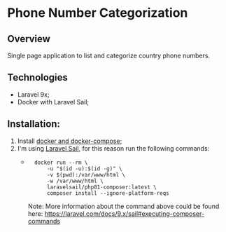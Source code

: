 # Phone Number Categorization

## Overview
Single page application to list and categorize country phone numbers.

## Technologies
- Laravel 9x;
- Docker with Laravel Sail;

## Installation:
1. Install [docker and docker-compose](https://docs.docker.com/get-docker/);
2. I'm using [Laravel Sail](https://laravel.com/docs/9.x/sail), for this reason run the following commands:
    - ```
        docker run --rm \
            -u "$(id -u):$(id -g)" \
            -v $(pwd):/var/www/html \
            -w /var/www/html \
            laravelsail/php81-composer:latest \
            composer install --ignore-platform-reqs
      ```
        Note: More information about the command above could be found here: https://laravel.com/docs/9.x/sail#executing-composer-commands
